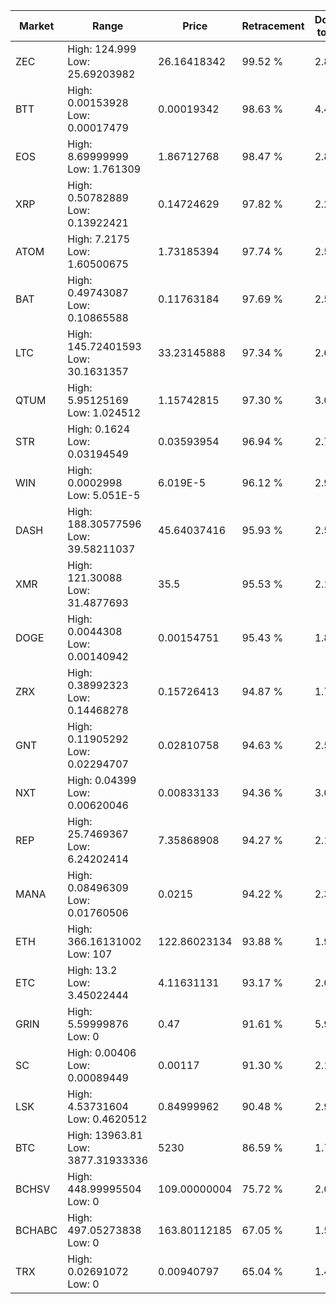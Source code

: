 | Market | Range | Price| Retracement | Doubles to 50% |
| --- | --- | --- | --- | --- |
| ZEC | High: 124.999<br />Low: 25.69203982 | 26.16418342 | 99.52 % | 2.88 |
| BTT | High: 0.00153928<br />Low: 0.00017479 | 0.00019342 | 98.63 % | 4.43 |
| EOS | High: 8.69999999<br />Low: 1.761309 | 1.86712768 | 98.47 % | 2.80 |
| XRP | High: 0.50782889<br />Low: 0.13922421 | 0.14724629 | 97.82 % | 2.20 |
| ATOM | High: 7.2175<br />Low: 1.60500675 | 1.73185394 | 97.74 % | 2.55 |
| BAT | High: 0.49743087<br />Low: 0.10865588 | 0.11763184 | 97.69 % | 2.58 |
| LTC | High: 145.72401593<br />Low: 30.1631357 | 33.23145888 | 97.34 % | 2.65 |
| QTUM | High: 5.95125169<br />Low: 1.024512 | 1.15742815 | 97.30 % | 3.01 |
| STR | High: 0.1624<br />Low: 0.03194549 | 0.03593954 | 96.94 % | 2.70 |
| WIN | High: 0.0002998<br />Low: 5.051E-5 | 6.019E-5 | 96.12 % | 2.91 |
| DASH | High: 188.30577596<br />Low: 39.58211037 | 45.64037416 | 95.93 % | 2.50 |
| XMR | High: 121.30088<br />Low: 31.4877693 | 35.5 | 95.53 % | 2.15 |
| DOGE | High: 0.0044308<br />Low: 0.00140942 | 0.00154751 | 95.43 % | 1.89 |
| ZRX | High: 0.38992323<br />Low: 0.14468278 | 0.15726413 | 94.87 % | 1.70 |
| GNT | High: 0.11905292<br />Low: 0.02294707 | 0.02810758 | 94.63 % | 2.53 |
| NXT | High: 0.04399<br />Low: 0.00620046 | 0.00833133 | 94.36 % | 3.01 |
| REP | High: 25.7469367<br />Low: 6.24202414 | 7.35868908 | 94.27 % | 2.17 |
| MANA | High: 0.08496309<br />Low: 0.01760506 | 0.0215 | 94.22 % | 2.39 |
| ETH | High: 366.16131002<br />Low: 107 | 122.86023134 | 93.88 % | 1.93 |
| ETC | High: 13.2<br />Low: 3.45022444 | 4.11631131 | 93.17 % | 2.02 |
| GRIN | High: 5.59999876<br />Low: 0 | 0.47 | 91.61 % | 5.96 |
| SC | High: 0.00406<br />Low: 0.00089449 | 0.00117 | 91.30 % | 2.12 |
| LSK | High: 4.53731604<br />Low: 0.4620512 | 0.84999962 | 90.48 % | 2.94 |
| BTC | High: 13963.81<br />Low: 3877.31933336 | 5230 | 86.59 % | 1.71 |
| BCHSV | High: 448.99995504<br />Low: 0 | 109.00000004 | 75.72 % | 2.06 |
| BCHABC | High: 497.05273838<br />Low: 0 | 163.80112185 | 67.05 % | 1.52 |
| TRX | High: 0.02691072<br />Low: 0 | 0.00940797 | 65.04 % | 1.43 |
